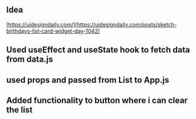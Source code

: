 ## Idea

[https://uidesigndaily.com/](https://uidesigndaily.com/posts/sketch-birthdays-list-card-widget-day-1042)

## Used useEffect and useState hook to fetch data from data.js 

## used props and passed from List to App.js 

## Added functionality to button where i can clear the list 



